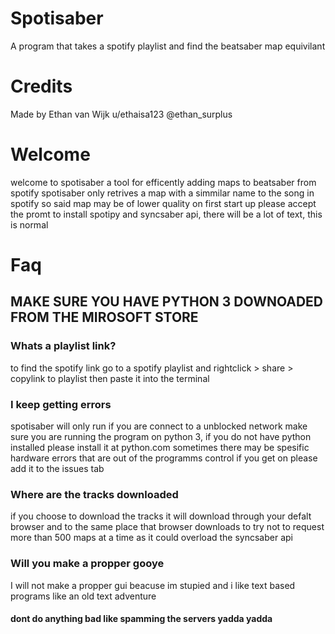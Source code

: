# Spotisaber
A program that takes a spotify playlist and find the beatsaber map equivilant 

# Credits
Made by Ethan van Wijk
u/ethaisa123
@ethan_surplus

# Welcome
welcome to spotisaber a tool for efficently adding maps to beatsaber from spotify
spotisaber only retrives a map with a simmilar name to the song in spotify so said map may be of lower quality
on first start up please accept the promt to install spotipy and syncsaber api, there will be a lot of text, this is normal

# Faq
## MAKE SURE YOU HAVE PYTHON 3 DOWNOADED FROM THE MIROSOFT STORE

### Whats a playlist link?
to find the spotify link go to a spotify playlist and rightclick > share > copylink to playlist 
then paste it into the terminal

### I keep getting errors
spotisaber will only run if you are connect to a unblocked network
make sure you are running the program on python 3, if you do not have python installed please install it at python.com
sometimes there may be spesific hardware errors that are out of the programms control if you get on please add it to the issues tab


### Where are the tracks downloaded
if you choose to download the tracks it will download through your defalt browser and to the same place that browser downloads to
try not to request more than 500 maps at a time as it could overload the syncsaber api

### Will you make a propper gooye
I will not make a propper gui beacuse im stupied and i like text based programs like an old text adventure 

#### dont do anything bad like spamming the servers yadda yadda
